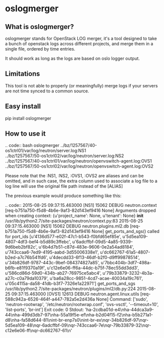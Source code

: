 # oslogmerger

## What is oslogmerger?

oslogmerger stands for OpenStack LOG merger, it's a tool designed to take a
bunch of openstack logs across different projects, and merge them in a single
file, ordered by time entries.

It should work as long as the logs are based on oslo logger output.

## Limitations

This tool is not able to properly (or meaningfully) merge logs if your servers
are not time synced to a common source.

## Easy install

pip install oslogmerger

## How to use it
.. code:: bash
     oslogmerger ../bz/1257567/40-os1ctrl01/var/log/neutron/server.log:NS1 \
                 ../bz/1257567/50-os1ctrl02/var/log/neutron/server.log:NS2 \
                 ../bz/1257567/40-os1ctrl01/var/log/neutron/openvswitch-agent.log:OVS1 \
                 ../bz/1257567/50-os1ctrl02/var/log/neutron/openvswitch-agent.log:OVS2

Please note that the :NS1, :NS2, :OVS1, :OVS2 are aliases and can be omitted,
and in such case, the extra column used to associate a log file to a log line
will use the original file path instead of the [ALIAS]

The previous example would produce something like this:

.. code::
    2015-08-25 09:37:15.463000 [NS1] 15062 DEBUG neutron.context [req-b751a750-f5d8-4b6e-9af3-82d143ef9416 None] Arguments dropped when creating context: {u'project_name': None, u'tenant': None} __init__ /usr/lib/python2.7/site-packages/neutron/context.py:83
    2015-08-25 09:37:15.463000 [NS1] 15062 DEBUG neutron.plugins.ml2.db [req-b751a750-f5d8-4b6e-9af3-82d143ef9416 None] get_ports_and_sgs() called for port_ids [u'4136d577-e02f-47c1-b543-f0bfd65ef85e', u'5d5ea109-4807-4df3-bef4-b5d89c3ffebc', u'6adcffbf-09d5-4a85-9339-9d6beb2bf82c', u'6b4d7b51-c87d-483e-9606-0e2a54ad8184', u'743ccaa6-7ed9-4195-aabd-3d55006338e1', u'dc662767-61a5-4807-b2ed-a7c76b541fd6', u'4decdd33-6f13-46df-b2f0-d9ff99878514', u'34b826df-9787-443c-9bef-084374827a85', u'7bbc404b-3df7-498a-b6fb-e81f9370a19f', u'c12e6e06-ff6a-44dc-b75f-78ec55dd3dd3', u'586cd86d-59d0-434b-ab27-76975ce5abc4', u'79b33879-3232-4b3a-a27c-c0a79da10379', u'ba6a28cc-9851-4cd7-acae-40034a19c761', u'05c4115a-da58-41db-b3f7-7326e1a22971'] get_ports_and_sgs /usr/lib/python2.7/site-packages/neutron/plugins/ml2/db.py:224
    2015-08-25 09:37:15.463000 [OVS1] 12613 DEBUG neutron.agent.linux.utils [req-588c942a-6526-464f-a447-782a5e2d436a None]
                                        Command: ['sudo', 'neutron-rootwrap', '/etc/neutron/rootwrap.conf', 'ovs-vsctl', '--timeout=10', 'list-ports', 'br-int']
                                        Exit code: 0
                                        Stdout: 'ha-2cdba01d-e4\nha-44dca3a9-44\nha-499d3db7-97\nha-55a19f5e-ef\nha-b2d04f15-f2\nha-b5b271a1-d8\nha-fa58d644-81\nint-br-enp7s0\nint-br-ex\nqr-34b826df-97\nqr-5d5ea109-48\nqr-6adcffbf-09\nqr-743ccaa6-7e\nqr-79b33879-32\nqr-c12e6e06-ff\nqr-dc662767-61\n'


